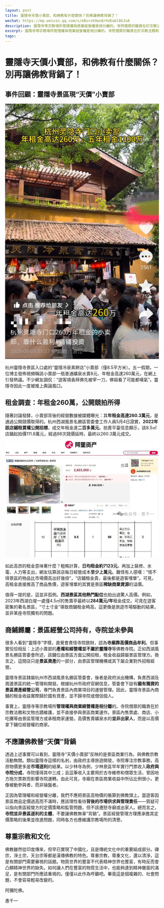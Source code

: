 ```yaml
---
layout: post
title: 靈隱寺天價小賣部，和佛教有什麼關係？別再讓佛教背鍋了！
wechat: https://mp.weixin.qq.com/s/eBsrxk9wxQrhUEabl8kJoA
description: 靈隱寺等宗教場所管理權與商業經營權是相分離的。寺院僧眾的職責在於宗教法務和文物古蹟維護，並不直接參與景區商業運作。景區內售票處、商店、小吃攤等由景區管理方或承租商家運營。
excerpt: 靈隱寺等宗教場所管理權與商業經營權是相分離的。寺院僧眾的職責在於宗教法務和文物古蹟維護，並不直接參與景區商業運作。景區內售票處、商店、小吃攤等由景區管理方或承租商家運營。
tags:
---
```


# 靈隱寺天價小賣部，和佛教有什麼關係？別再讓佛教背鍋了！

## 事件回顧：靈隱寺景區現“天價”小賣部

![靈隱寺景區現“天價”小賣部](../images/2025-05-05-12-44-15.png)

杭州靈隱寺景區入口處的“靈隱冷泉素餅店”小賣部（僅8.5平方米）。五一假期，一位博主發佈視頻稱該小賣部一瓶普通礦泉水賣8元、年租金高達260萬元，在網上引發熱議。不少網友調侃：“遊客燒香拜佛先被宰一刀，佛祖看了可能都嘆氣”。靈隱寺因此一度被推上輿論風口。

## 租金調查：年租金260萬，公開競拍所得

隨著討論發酵，小賣部背後的經營數據被媒體曝光：其**年租金高達260.3萬元**，是通過公開競價取得的。杭州西湖風景名勝區管委會工作人員5月4日證實，**2022年該店鋪租賃權公開招標**，成交年租金達**二百多萬元**。拍賣平臺信息顯示，該8.5㎡店鋪起拍價111.8萬元，經過88次競價延時，最終以260.3萬元成交。

![拍賣平臺1](../images/2025-05-05-16-54-49.png)
![拍賣平臺2](../images/2025-05-05-12-44-39.png)

如此高昂的租金意味著什麼？粗略計算，**日均租金約7123元**。再加上裝修、水電、人力等支出，網友估算該店每日經營成本**至少上萬元**。難怪有人感嘆：“怪不得景區的物品比市場價高出好幾倍”，“店鋪租金貴，最後都是遊客埋單”。可見，高租金直接推高了商品售價，遊客埋單的其實是景區**稀缺商業資源**的溢價。

值得一提的是，這並非孤例。**西湖景區其他熱門點位**也拍出過驚人高價。例如，2023年西湖白堤一處僅4.5㎡的售賣亭最終以**284萬元/年**租金成交。可見在遊客密集的著名景區，“寸土寸金”導致商鋪租金畸高，這更像是旅遊市場驅動的結果，並非某座寺院獨有的問題。

## 商鋪歸屬：景區經營公司持有，寺院並未參與

很多人看到“靈隱寺”字樣，直覺會責怪寺院斂財，認為**寺廟靠高價商品牟利**。但事實恰恰相反：上述小賣部的**產權和經營權並不屬於靈隱寺**等佛教寺院。正如西湖風景名勝區管委會所述，該鋪位由景區方面公開招租，租金收益歸屬景區管理方。換言之，這間店只是**景區資產**的一部分，由景區管理機構或其下屬企業對外招租經營。

靈隱寺景區隸屬杭州市西湖風景名勝區管委會，後者是政府派出機構，負責西湖及周邊景區的統一管理和開發。根據杭州市政府官網信息，管委會下設有**國有獨資的景區資產經營公司**，專門負責景區內商業項目的運營管理。因此，靈隱寺景區內商鋪的租金收益實際歸於國有資產，並不歸寺院或僧侶個人。

事實上，靈隱寺等宗教場所**管理權與商業經營權是相分離**的。寺院僧眾的職責在於宗教法務和文物古蹟維護，並不直接參與景區商業運作。景區內售票處、商店、小吃攤等由景區管理方或承租商家運營。高價售賣礦泉水的**並非出家人**，而是以高價拿下鋪位經營權的商家。

## 不應讓佛教替“天價”背鍋

透過上述事實可以看到，靈隱寺“天價小賣部”反映的是景區商業行為，與佛教宗教活動無關。類似靈隱寺這樣的名剎，由政府主導旅遊開發，寺院專注宗教事務，高昂物價更多是**市場逐利**的結果。以少林寺為例，少林景區早年實行門票收入**政府與寺院分成**，寺院僅得其中三成；且這筆收入主要用於古寺維修和僧眾生活，曾因地方拖欠票款而影響寺院運轉。由此可見，寺廟在景區商業收益中所佔比例很小，更像被動參與者，而非操盤者。

正因為管理權和經營權分離，我們不應把景區高物價的賬算到佛教頭上。當遊客因景區商品定價過高而不滿時，應該理性看待**背後的市場供求與管理責任**——質疑可以指向景區經營方的定價策略和監管問題，但不該遷怒寺廟或出家人。總而言之，**寺院並非景區逐利的主體**，不要讓佛教無辜“背鍋”。景區經營管理方理應承擔其定價策略的後果並改進問題，同時各方也應維護宗教場所的清譽。

## 尊重宗教和文化

佛教雖然從印度傳來，但早已實現了中國化，且是傳統文化中的重要組成部分。禪宗，淨土宗，天台宗等都是漢傳佛教的特色。尊重宗教，尊重文化，還以清淨，這是有關部門需要審視的話題。物質世界的豐富不代表精神世界也豐富，有時反而會凸顯精神世界的缺失。如何讓人們在豐富的物質生活中，也能夠達到精神層面的滿足，是有關部門所應該重視的。僅僅以此作為呼籲吧。畢竟這是個複雜的、社會問題，不會容易輕易改變的。


阿彌陀佛。

愚千一

